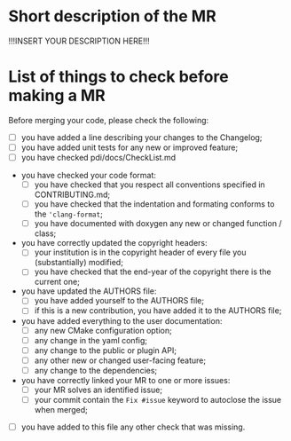 # Short description of the MR

!!!INSERT YOUR DESCRIPTION HERE!!!

# List of things to check before making a MR

Before merging your code, please check the following:

* [ ] you have added a line describing your changes to the Changelog;
* [ ] you have added unit tests for any new or improved feature;
* [ ] you have checked pdi/docs/CheckList.md
* you have checked your code format:
  - [ ] you have checked that you respect all conventions specified in CONTRIBUTING.md;
  - [ ] you have checked that the indentation and formating conforms to the `'clang-format`;
  - [ ] you have documented with doxygen any new or changed function / class;
* you have correctly updated the copyright headers:
  - [ ] your institution is in the copyright header of every file you (substantially) modified;
  - [ ] you have checked that the end-year of the copyright there is the current one;
* you have updated the AUTHORS file:
  - [ ] you have added yourself to the AUTHORS file;
  - [ ] if this is a new contribution, you have added it to the AUTHORS file;
* you have added everything to the user documentation:
  - [ ] any new CMake configuration option;
  - [ ] any change in the yaml config;
  - [ ] any change to the public or plugin API;
  - [ ] any other new or changed user-facing feature;
  - [ ] any change to the dependencies;
* you have correctly linked your MR to one or more issues:
  - [ ] your MR solves an identified issue;
  - [ ] your commit contain the `Fix #issue` keyword to autoclose the issue when merged;
* [ ] you have added to this file any other check that was missing.
